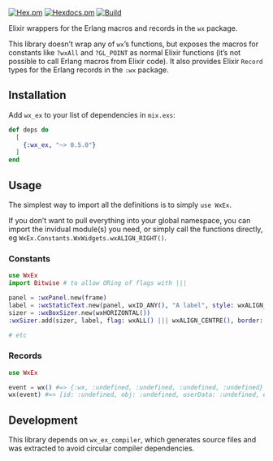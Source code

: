 [![Hex.pm](https://img.shields.io/hexpm/v/wx_ex)](https://hex.pm/packages/wx_ex)
[![Hexdocs.pm](https://img.shields.io/badge/docs-hexdocs.pm-purple)](https://hexdocs.pm/wx_ex/readme.html)
[![Build](https://img.shields.io/github/actions/workflow/status/kerryb/wx_ex/elixir.yml)](https://github.com/kerryb/wx_ex/actions/workflows/elixir.yml)

Elixir wrappers for the Erlang macros and records in the `wx` package.

This library doesn’t wrap any of `wx`’s functions, but exposes the macros for
constants like `?wxAll` and `?GL_POINT` as normal Elixir functions (it’s not
possible to call Erlang macros from Elixir code). It also provides Elixir
`Record` types for the Erlang records in the `:wx` package.

## Installation

Add `wx_ex` to your list of dependencies in `mix.exs`:

```elixir
def deps do
  [
    {:wx_ex, "~> 0.5.0"}
  ]
end
```

## Usage

The simplest way to import all the definitions is to simply `use WxEx`.

If you don’t want to pull everything into your global namespace, you can import
the invidual module(s) you need, or simply call the functions directly, eg
`WxEx.Constants.WxWidgets.wxALIGN_RIGHT()`.

### Constants

```elixir
use WxEx
import Bitwise # to allow ORing of flags with |||

panel = :wxPanel.new(frame)
label = :wxStaticText.new(panel, wxID_ANY(), "A label", style: wxALIGN_RIGHT())
sizer = :wxBoxSizer.new(wxHORIZONTAL())
:wxSizer.add(sizer, label, flag: wxALL() ||| wxALIGN_CENTRE(), border: 5)

# etc
```

### Records

```elixir
use WxEx

event = wx() #=> {:wx, :undefined, :undefined, :undefined, :undefined}
wx(event) #=> [id: :undefined, obj: :undefined, userData: :undefined, event: :undefined]
```

## Development

This library depends on `wx_ex_compiler`, which generates source files and was
extracted to avoid circular compiler dependencies.
